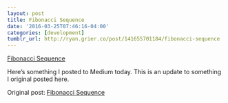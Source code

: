 ```yaml
---
layout: post
title: Fibonacci Sequence
date: '2016-03-25T07:46:16-04:00'
categories: [development]
tumblr_url: http://ryan.grier.co/post/141655701184/fibonacci-sequence
---
```

[Fibonacci Sequence](https://medium.com/@rwgrier/fibonacci-sequence-cf1feece4d62)

Here’s something I posted to Medium today. This is an update to something I original posted here.

Original post: [Fibonacci Sequence](/2014/04/09/fibonacci-sequence/)
